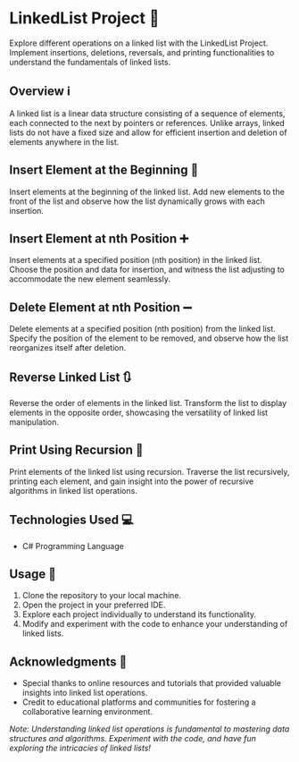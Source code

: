 <!-- LinkedList Project Readme -->

# LinkedList Project 📝

Explore different operations on a linked list with the LinkedList Project. Implement insertions, deletions, reversals, and printing functionalities to understand the fundamentals of linked lists.

## Overview ℹ️

A linked list is a linear data structure consisting of a sequence of elements, each connected to the next by pointers or references. Unlike arrays, linked lists do not have a fixed size and allow for efficient insertion and deletion of elements anywhere in the list.

## Insert Element at the Beginning 🚀

Insert elements at the beginning of the linked list. Add new elements to the front of the list and observe how the list dynamically grows with each insertion.

## Insert Element at nth Position ➕

Insert elements at a specified position (nth position) in the linked list. Choose the position and data for insertion, and witness the list adjusting to accommodate the new element seamlessly.

## Delete Element at nth Position ➖

Delete elements at a specified position (nth position) from the linked list. Specify the position of the element to be removed, and observe how the list reorganizes itself after deletion.

## Reverse Linked List 🔃

Reverse the order of elements in the linked list. Transform the list to display elements in the opposite order, showcasing the versatility of linked list manipulation.

## Print Using Recursion 🔄

Print elements of the linked list using recursion. Traverse the list recursively, printing each element, and gain insight into the power of recursive algorithms in linked list operations.

## Technologies Used 💻

- C# Programming Language

## Usage 🤔

1. Clone the repository to your local machine.
2. Open the project in your preferred IDE.
3. Explore each project individually to understand its functionality.
4. Modify and experiment with the code to enhance your understanding of linked lists.

## Acknowledgments 🙌

- Special thanks to online resources and tutorials that provided valuable insights into linked list operations.
- Credit to educational platforms and communities for fostering a collaborative learning environment.

*Note: Understanding linked list operations is fundamental to mastering data structures and algorithms. Experiment with the code, and have fun exploring the intricacies of linked lists!*
